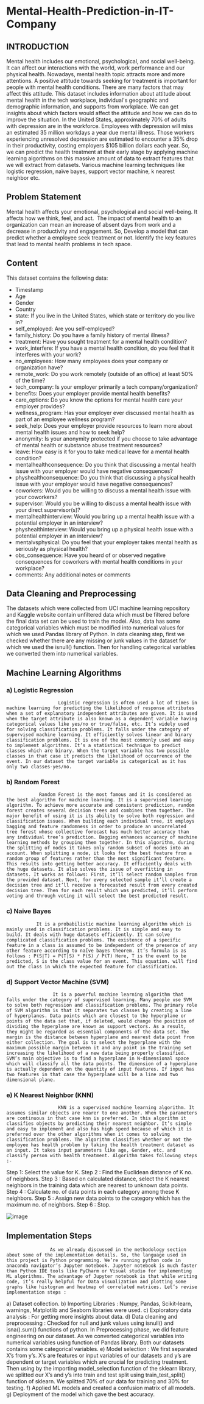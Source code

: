 # Mental-Health-Prediction-in-IT-Company

## INTRODUCTION
Mental health includes our emotional, psychological, and social well-being. It can affect our interactions with the world, work performance and our physical health. Nowadays, mental health topic attracts more and more attentions. A positive attitude towards seeking for treatment is important for people with mental health conditions. There are many factors that may affect this attitude. This dataset includes information about attitude about mental health in the tech workplace, individual's geographic and demographic information, and supports from workplace. We can get insights about which factors would affect the attitude and how we can do to improve the situation. In the United States, approximately 70% of adults with depression are in the workforce. Employees with depression will miss an estimated 35 million workdays a year due mental illness. Those workers experiencing unresolved depression are estimated to encounter a 35% drop in their productivity, costing employers $105 billion dollars each year. So, we can predict the health treatment at their early stage by applying machine learning algorithms on this massive amount of data to extract features that we will extract from datasets. Various machine learning techniques like logistic regression, naïve bayes, support vector machine, k nearest neighbor etc.


## Problem Statement 
Mental health affects your emotional, psychological and social well-being. It affects how we think, feel, and act.  The impact of mental health to an organization can mean an increase of absent days from work and a decrease in productivity and engagement. So, Develop a model that can predict whether a employee seek treatment or not. Identify the key features that lead to mental health problems in tech space.


## Content
This dataset contains the following data:

- Timestamp
- Age
- Gender
- Country
- state: If you live in the United States, which state or territory do you live in?
- self_employed: Are you self-employed?
- family_history: Do you have a family history of mental illness?
- treatment: Have you sought treatment for a mental health condition?
- work_interfere: If you have a mental health condition, do you feel that it interferes with your work?
- no_employees: How many employees does your company or organization have?
- remote_work: Do you work remotely (outside of an office) at least 50% of the time?
- tech_company: Is your employer primarily a tech company/organization?
- benefits: Does your employer provide mental health benefits?
- care_options: Do you know the options for mental health care your employer provides?
- wellness_program: Has your employer ever discussed mental health as part of an employee wellness program?
- seek_help: Does your employer provide resources to learn more about mental health issues and how to seek help?
- anonymity: Is your anonymity protected if you choose to take advantage of mental health or substance abuse treatment resources?
- leave: How easy is it for you to take medical leave for a mental health condition?
- mentalhealthconsequence: Do you think that discussing a mental health issue with your employer would have negative consequences?
- physhealthconsequence: Do you think that discussing a physical health issue with your employer would have negative consequences?
- coworkers: Would you be willing to discuss a mental health issue with your coworkers?
- supervisor: Would you be willing to discuss a mental health issue with your direct supervisor(s)?
- mentalhealthinterview: Would you bring up a mental health issue with a potential employer in an interview?
- physhealthinterview: Would you bring up a physical health issue with a potential employer in an interview?
- mentalvsphysical: Do you feel that your employer takes mental health as seriously as physical health?
- obs_consequence: Have you heard of or observed negative consequences for coworkers with mental health conditions in your workplace?
- comments: Any additional notes or comments

## Data Cleaning and Preprocessing
The datasets which were collected from UCI machine learning repository and Kaggle website contain unfiltered data which must be filtered before the final data set can be used to train the model. Also, data has some categorical variables which must be modified into numerical values for which we used Pandas library of Python. In data cleaning step, first we checked whether there are any missing or junk values in the dataset for which we used the isnull() function. Then for handling categorical variables we converted them into numerical variables.

## Machine Learning Algorithms

### a) Logistic Regression
                       Logistic regression is often used a lot of times in machine learning for predicting the likelihood of response attributes when a set of explanatory independent attributes are given. It is used when the target attribute is also known as a dependent variable having categorical values like yes/no or true/false, etc. It’s widely used for solving classification problems. It falls under the category of supervised machine learning. It efficiently solves linear and binary classification problems. It is one of the most commonly used and easy to implement algorithms. It’s a statistical technique to predict classes which are binary. When the target variable has two possible classes in that case it predicts the likelihood of occurrence of the event. In our dataset the target variable is categorical as it has only two classes-yes/no.
                       
### b) Random Forest
                Random Forest is the most famous and it is considered as the best algorithm for machine learning. It is a supervised learning algorithm. To achieve more accurate and consistent prediction, random forest creates several decision trees and combines them together. The major benefit of using it is its ability to solve both regression and classification issues. When building each individual tree, it employs bagging and feature randomness in order to produce an uncorrelated tree forest whose collective forecast has much better accuracy than any individual tree’s prediction. Bagging enhances accuracy of machine learning methods by grouping them together. In this algorithm, during the splitting of nodes it takes only random subset of nodes into an account. When splitting a node, it looks for the best feature from a random group of features rather than the most significant feature. This results into getting better accuracy. It efficiently deals with the huge datasets. It also solves the issue of overfitting in datasets. It works as follows: First, it’ll select random samples from the provided dataset. Next, for every selected sample it’ll create a decision tree and it’ll receive a forecasted result from every created decision tree. Then for each result which was predicted, it’ll perform voting and through voting it will select the best predicted result.

### c) Naive Bayes  
               It is a probabilistic machine learning algorithm which is mainly used in classification problems. It is simple and easy to build. It deals with huge datasets efficiently. It can solve complicated classification problems. The existence of a specific feature in a class is assumed to be independent of the presence of any other feature according to naïve bayes theorem. It’s formula is as follows : P(S|T) = P(T|S) * P(S) / P(T) Here, T is the event to be predicted, S is the class value for an event. This equation. will find out the class in which the expected feature for classification.

### d) Support Vector Machine (SVM)
                     It is a powerful machine learning algorithm that falls under the category of supervised learning. Many people use SVM to solve both regression and classification problems. The primary role of SVM algorithm is that it separates two classes by creating a line of hyperplanes. Data points which are closest to the hyperplane or points of the data set that, if deleted, would change the position of dividing the hyperplane are known as support vectors. As a result, they might be regarded as essential components of the data set. The margin is the distance between hyperplane and nearest data point from either collection. The goal is to select the hyperplane with the maximum possible margin between it and any point in the training set increasing the likelihood of a new data being properly classified. SVM’s main objective is to find a hyperplane in N-dimensional space which will classify all the data points. The dimension of a hyperplane is actually dependent on the quantity of input features. If input has two features in that case the hyperplane will be a line and two dimensional plane.

### e) K Nearest Neighbor (KNN)
                       KNN is a supervised machine learning algorithm. It assumes similar objects are nearer to one another. When the parameters are continuous in that case knn is preferred. In this algorithm it classifies objects by predicting their nearest neighbor. It’s simple and easy to implement and also has high speed because of which it is preferred over the other algorithms when it comes to solving classification problems. The algorithm classifies whether or not the employee has health problem by taking the health treatment dataset as an input. It takes input parameters like age, Gender, etc. and classify person with health treatment. Algorithm takes following steps :- 
Step 1:  Select the value for K.
Step 2 : Find the Euclidean distance of K no. of neighbors.
Step 3 : Based on calculated distance, select the K nearest neighbors in the training data which are nearest to
              unknown data points. 
Step 4 : Calculate no. of data points in each category among these K neighbors.
 Step 5 : Assign new data points to the category which has the maximum no. of neighbors.
Step 6 : Stop.


![image](https://user-images.githubusercontent.com/108256699/208118150-bd10bef6-5b0d-47f1-b98c-580055e4df1e.png)

## Implementation Steps
                    As we already discussed in the methodology section about some of the implementation details. So, the language used in this project is Python programming. We’re running python code in anaconda navigator’s Jupyter notebook. Jupyter notebook is much faster than Python IDE tools like PyCharm or Visual studio for implementing ML algorithms. The advantage of Jupyter notebook is that while writing code, it’s really helpful for Data visualization and plotting some graphs like histogram and heatmap of correlated matrices. Let’s revise implementation steps : 
a) Dataset collection.
b) Importing Libraries : Numpy, Pandas, Scikit-learn, warnings, Matplotlib and Seaborn libraries were used.
c) Exploratory data analysis : For getting more insights about data.
d) Data cleaning and preprocessing : Checked for null and junk values using isnull() and isna().sum() functions of python. In Preprocessing phase, we did feature     engineering on our dataset. As we converted categorical variables into numerical variables using function of Pandas library. Both our datasets contains some  categorical variables.
e) Model selection : We first separated X’s from y’s. X’s are features or input variables of our datasets and y’s are dependent or target variables which are crucial for predicting treatment. Then using by the importing model_selection function of the sklearn library, we splitted our X’s and y’s into train and test split using train_test_split() function of sklearn. We splitted 70% of our data for training and 30% for testing.
f) Applied ML models and created a confusion matrix of all models.
g) Deployment of the model which gave the best accuracy.
